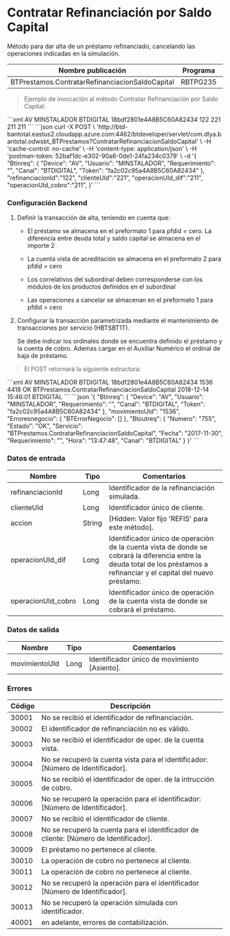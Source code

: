 # Contratar Refinanciación por Saldo Capital 

Método para dar alta de un préstamo refinanciado, cancelando las operaciones indicadas en la simulación. 

Nombre publicación | Programa | Global/País 
--------- | ----------- | ----------- 
BTPrestamos.ContratarRefinanciacionSaldoCapital | RBTPG235 | Global 

> Ejemplo de invocación al método Contratar Refinanciación por Saldo Capital: 

<code-group> 
<code-block title="XML" active> 
```xml 
<soapenv:Envelope xmlns:soapenv="http://schemas.xmlsoap.org/soap/envelope/" xmlns:bts="http://uy.com.dlya.bantotal/BTSOA/"> 
   <soapenv:Header/> 
   <soapenv:Body> 
      <bts:BTPrestamos.ContratarRefinanciacionSaldoCapital> 
         <bts:Btinreq> 
            <bts:Device>AV</bts:Device> 
            <bts:Usuario>MINSTALADOR</bts:Usuario> 
            <bts:Requerimiento></bts:Requerimiento> 
            <bts:Canal>BTDIGITAL</bts:Canal> 
            <bts:Token>18bdf2801e4A8B5C60A82434</bts:Token> 
         </bts:Btinreq> 
         <bts:refinanciacionId>122</bts:refinanciacionId> 
         <bts:clienteUId>221</bts:clienteUId> 
         <bts:operacionUId_dif>211</bts:operacionUId_dif> 
         <bts:operacionUId_cobro>211</bts:operacionUId_cobro> 
      </bts:BTPrestamos.ContratarRefinanciacionSaldoCapital> 
   </soapenv:Body> 
</soapenv:Envelope> 
``` 
</code-block> 

<code-block title="JSON"> 
```json 
curl -X POST \ 
  'http://btd-bantotal.eastus2.cloudapp.azure.com:4462/btdeveloper/servlet/com.dlya.bantotal.odwsbt_BTPrestamos?ContratarRefinanciacionSaldoCapital' \ 
  -H 'cache-control: no-cache' \ 
  -H 'content-type: application/json' \ 
  -H 'postman-token: 52baf1dc-e302-90a6-0de1-24fa234c0379' \ 
  -d '{ 
	"Btinreq": { 
		"Device": "AV", 
		"Usuario": "MINSTALADOR", 
		"Requerimiento": "", 
		"Canal": "BTDIGITAL", 
		"Token": "fa2c02c95a4A8B5C60A82434" 
	}, 
	"refinanciacionId":"122", 
	"clienteUId":"221", 
	"operacionUId_dif":"211", 
	"operacionUId_cobro":"211", 
}' 
``` 
</code-block> 
</code-group> 

### Configuración Backend 

1) Definir la transacción de alta, teniendo en cuenta que: 

	* El préstamo se almacena en el preformato 1 para pfdid = cero. La diferencia entre deuda total y saldo capital se almacena en el importe 2 

	* La cuenta vista de acreditación se almacena en el preformato 2 para pfdid = cero 

	* Los correlativos del subordinal deben corresponderse con los módulos de los productos definidos en el subordinal 

	* Las operaciones a cancelar se almacenan en el preformato 1 para pfdid > cero 

2) Configurar la transacción parametrizada mediante el mantenimiento de transacciones por servicio (HBTSBT1T). 

	Se debe indicar los ordinales donde se encuentra definido el préstamo y la cuenta de cobro. Ademas cargar en el Auxiliar Numérico el ordinal de baja de préstamo.  


> El POST retornará la siguiente estructura: 

<code-group> 
<code-block title="XML" active> 
```xml 
<SOAP-ENV:Envelope xmlns:SOAP-ENV="http://schemas.xmlsoap.org/soap/envelope/" xmlns:xsd="http://www.w3.org/2001/XMLSchema" xmlns:SOAP-ENC="http://schemas.xmlsoap.org/soap/encoding/" xmlns:xsi="http://www.w3.org/2001/XMLSchema-instance"> 
   <SOAP-ENV:Body> 
      <BTPrestamos.ContratarRefinanciacionSaldoCapitalResponse xmlns="http://uy.com.dlya.bantotal/BTSOA/"> 
         <Btinreq> 
            <Device>AV</Device> 
            <Usuario>MINSTALADOR</Usuario> 
            <Requerimiento/> 
            <Canal>BTDIGITAL</Canal> 
            <Token>18bdf2801e4A8B5C60A82434</Token> 
         </Btinreq> 
         <movimientoUId>1536</movimientoUId> 
         <Btoutreq> 
            <Numero>4418</Numero> 
            <Estado>OK</Estado> 
            <Servicio>BTPrestamos.ContratarRefinanciacionSaldoCapital</Servicio> 
            <Fecha>2018-12-14</Fecha> 
            <Requerimiento/> 
            <Hora>15:46:01</Hora> 
            <Canal>BTDIGITAL</Canal> 
         </Btoutreq> 
      </BTPrestamos.ContratarRefinanciacionSaldoCapitalResponse> 
   </SOAP-ENV:Body> 
</SOAP-ENV:Envelope> 
``` 
</code-block> 

<code-block title="JSON"> 
```json 
'{ 
	"Btinreq": { 
		"Device": "AV", 
		"Usuario": "MINSTALADOR", 
		"Requerimiento": "", 
		"Canal": "BTDIGITAL", 
		"Token": "fa2c02c95a4A8B5C60A82434" 
	}, 
    "movimientoUId": "1536", 
    "Erroresnegocio": { 
        "BTErrorNegocio": [] 
    }, 
    "Btoutreq": { 
        "Numero": "755", 
        "Estado": "OK", 
        "Servicio": "BTPrestamos.ContratarRefinanciacionSaldoCapital", 
        "Fecha": "2017-11-30", 
        "Requerimiento": "", 
        "Hora": "13:47:48", 
        "Canal": "BTDIGITAL" 
    } 
}' 
``` 
</code-block> 
</code-group> 

### Datos de entrada 

Nombre | Tipo | Comentarios 
--------- | ----------- | ----------- 
refinanciacionId | Long | Identificador de la refinanciación simulada. 
clienteUId | Long | Identificador único de cliente. 
accion | String | [Hidden: Valor fijo 'REFIS' para este método]. 
operacionUId_dif | Long | Identificador único de operación de la cuenta vista de donde se cobrará la diferencia entre la deuda total de los préstamos a refinanciar y el capital del nuevo préstamo. 
operacionUId_cobro | Long | Identificador único de operación de la cuenta vista de donde se cobrará el préstamo. 

### Datos de salida 

Nombre | Tipo | Comentarios 
--------- | ----------- | ----------- 
movimientoUId | Long | Identificador único de movimiento [Asiento]. 

### Errores 

Código | Descripción 
--------- | ----------- 
30001 | No se recibió el identificador de refinanciación. 
30002 | El identificador de refinanciación no es válido. 
30003 | No se recibió el identificador de oper. de la cuenta vista. 
30004 | No se recuperó la cuenta vista para el identificador: [Número de Identificador]. 
30005 | No se recibió el identificador de oper. de la intrucción de cobro. 
30006 | No se recuperó la operación para el identificador: [Número de Identificador]. 
30007 | No se recibió el identificador de cliente. 
30008 | No se recuperó la cuenta para el identificador de cliente: [Número de Identificador]. 
30009 | El préstamo no pertenece al cliente. 
30010 | La operación de cobro no pertenece al cliente. 
30011 | La operación de cobro no pertenece al cliente. 
30012 | No se recuperó la operación para el identificador [Número de Identificador]. 
30013 | No se recuperó la operación simulada con identificador. 
40001 | en adelante, errores de contabilización. 

 
